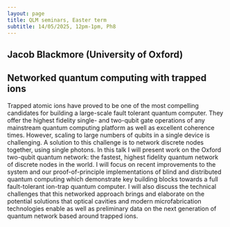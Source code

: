 ```yaml
---
layout: page
title: QLM seminars, Easter term
subtitle: 14/05/2025, 12pm-1pm, Ph8
---
```


## Jacob Blackmore (University of Oxford)

## Networked quantum computing with trapped ions

Trapped atomic ions have proved to be one of the most compelling candidates for building a large-scale fault tolerant quantum computer. They offer the highest fidelity single- and two-qubit gate operations of any mainstream quantum computing platform as well as excellent coherence times. However, scaling to large numbers of qubits in a single device is challenging. A solution to this challenge is to network discrete nodes together, using single photons. In this talk I will present work on the Oxford two-qubit quantum network: the fastest, highest fidelity quantum network of discrete nodes in the world. I will focus on recent improvements to the system and our proof-of-principle implementations of blind and distributed quantum computing which demonstrate key building blocks towards a full fault-tolerant ion-trap quantum computer. I will also discuss the technical challenges that this networked approach brings and elaborate on the potential solutions that optical cavities and modern microfabrication technologies enable as well as preliminary data on the next generation of quantum network based around trapped ions.






